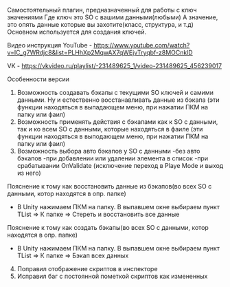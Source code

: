 Самостоятельный плагин, предназначенный для работы с ключ значениями
Где ключ это SO с вашими данными(любыми)
А значение, это опять данные которые вы захотите(класс, структура, и т.д)
Основном используется для создания ключей.

Видео инструкция
YouTube - https://www.youtube.com/watch?v=IC_g7WRdjc8&list=PLHhXp2MqwAX7qWEjvTryqbf-z8MOCnklD

VK - https://vkvideo.ru/playlist/-231489625_1/video-231489625_456239017

Особенности версии
1) Возможность создавать бэкапы с текущими SO ключей и самими данными. Ну и естественно восстанавливать данные из бэкапа (эти функции находяться в выпадающем меню, при нажатии ПКМ на папку или фаил)
2) Возможность применять действия с бэкапами как к SO с данными, так и ко всем SO с данными, которые находяться в фаиле (эти функции находяться в выподающем меню, при нажатии ПКМ на папку или фаил)
3) Возможность выбора авто бэкапов у SO с данными
	-без авто бэкапов
	-при добавлении или удалении элемента в список
	-при срабатывании OnValidate (исключение переход в Playe Mode и выход из него)
	
Пояснение к тому как восстановить данные из бэкапов(во всех SO с данными, котор находятся в опр. папке)
- В Unity нажимаем ПКМ на папку. В выпавшем окне выбираем пункт TList => К папке => Стереть и восстановить все данные

Пояснение к тому как создать бэкапы(во всех SO с данными, котор находятся в опр. папке)
- В Unity нажимаем ПКМ на папку. В выпавшем окне выбираем пункт TList => К папке => Бэкап всех данных

4) Поправил отображение скриптов в инспекторе
5) Исправил баг с постоянной пометкой скриптов как измененных
